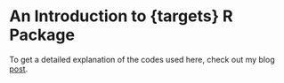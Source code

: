 # An Introduction to {targets} R Package

To get a detailed explanation of the codes used here, check out my blog [post](https://dairy-of-an-analyst.netlify.app/ "Link to the article").
